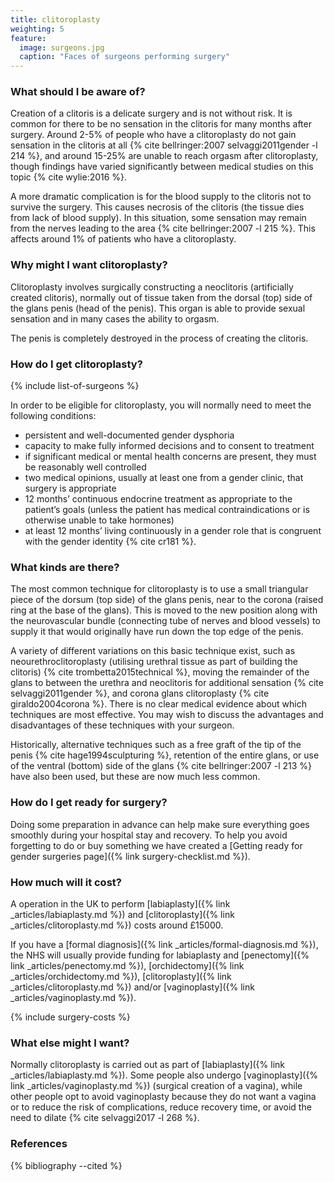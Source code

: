 ```yaml
---
title: clitoroplasty
weighting: 5
feature:
  image: surgeons.jpg
  caption: "Faces of surgeons performing surgery"
---
```


### What should I be aware of?

Creation of a clitoris is a delicate surgery and is not without risk. It is common for there to be no sensation in the clitoris for many months after surgery. Around 2-5% of people who have a clitoroplasty do not gain sensation in the clitoris at all {% cite bellringer:2007 selvaggi2011gender  -l 214 %}, and around 15-25% are unable to reach orgasm after clitoroplasty, though findings have varied significantly between medical studies on this topic {% cite wylie:2016 %}.

A more dramatic complication is for the blood supply to the clitoris not to survive the surgery. This causes necrosis of the clitoris (the tissue dies from lack of blood supply). In this situation, some sensation may remain from the nerves leading to the area {% cite bellringer:2007 -l 215 %}. This affects around 1% of patients who have a clitoroplasty. 

### Why might I want clitoroplasty?

Clitoroplasty involves surgically constructing a neoclitoris (artificially created clitoris), normally out of tissue taken from the dorsal (top) side of the glans penis (head of the penis). This organ is able to provide sexual sensation and in many cases the ability to orgasm.

The penis is completely destroyed in the process of creating the clitoris.

### How do I get clitoroplasty?

{% include list-of-surgeons %}

In order to be eligible for clitoroplasty, you will normally need to meet the following conditions:

- persistent and well-documented gender dysphoria
- capacity to make fully informed decisions and to consent to treatment
- if significant medical or mental health concerns are present, they must be reasonably well controlled
- two medical opinions, usually at least one from a gender clinic, that surgery is appropriate 
- 12 months’ continuous endocrine treatment as appropriate to the
patient’s goals (unless the patient has medical contraindications
or is otherwise unable to take hormones)
- at least 12 months’ living continuously in a gender role that is
congruent with the gender identity {% cite cr181 %}.

### What kinds are there?

The most common technique for clitoroplasty is to use a small triangular piece of the dorsum (top side) of the glans penis, near to the corona (raised ring at the base of the glans). This is moved to the new position along with the neurovascular bundle (connecting tube of nerves and blood vessels) to supply it that would originally have run down the top edge of the penis.

A variety of different variations on this basic technique exist, such as neourethroclitoroplasty (utilising urethral tissue as part of building the clitoris) {% cite trombetta2015technical %}, moving the remainder of the glans to between the urethra and neoclitoris for additional sensation {% cite selvaggi2011gender %}, and corona glans clitoroplasty {% cite giraldo2004corona %}. There is no clear medical evidence about which techniques are most effective. You may wish to discuss the advantages and disadvantages of these techniques with your surgeon. 

Historically, alternative techniques such as a free graft of the tip of the penis {% cite hage1994sculpturing %}, retention of the entire glans, or use of the ventral (bottom) side of the glans {% cite bellringer:2007 -l 213 %} have also been used, but these are now much less common.

### How do I get ready for surgery?

Doing some preparation in advance can help make sure everything goes smoothly during your hospital stay and recovery. To help you avoid forgetting to do or buy something we have created a [Getting ready for gender surgeries page]({% link surgery-checklist.md %}).

### How much will it cost?

A operation in the UK to perform [labiaplasty]({% link _articles/labiaplasty.md %}) and [clitoroplasty]({% link _articles/clitoroplasty.md %}) costs around £15000.

If you have a [formal diagnosis]({% link _articles/formal-diagnosis.md %}), the NHS will usually provide funding for labiaplasty and [penectomy]({% link _articles/penectomy.md %}), [orchidectomy]({% link _articles/orchidectomy.md %}), [clitoroplasty]({% link _articles/clitoroplasty.md %}) and/or [vaginoplasty]({% link _articles/vaginoplasty.md %}). 

{% include surgery-costs %}

### What else might I want?

Normally clitoroplasty is carried out as part of [labiaplasty]({% link _articles/labiaplasty.md %}). Some people also undergo [vaginoplasty]({% link _articles/vaginoplasty.md %}) (surgical creation of a vagina), while other people opt to avoid vaginoplasty because they do not want a vagina or to reduce the risk of complications, reduce recovery time, or avoid the need to dilate {% cite selvaggi2017 -l 268 %}. 

### References

{% bibliography --cited %}  
